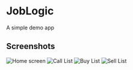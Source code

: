 JobLogic
=================
A simple demo app


Screenshots
-----------

![Home screen](screenshots/home_screen.png "Home Screen")
![Call List](screenshots/call_list.png "Call List")
![Buy List](screenshots/buy_list.png "Buy List")
![Sell List](screenshots/sell_list.png "Sell List")
